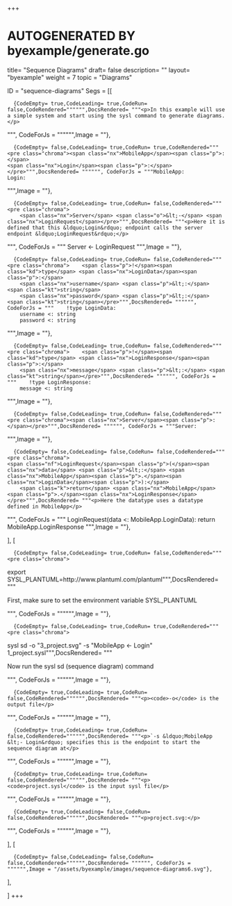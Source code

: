 +++
# AUTOGENERATED BY byexample/generate.go
title= "Sequence Diagrams"
draft= false
description= ""
layout= "byexample"
weight = 7
topic = "Diagrams"

ID = "sequence-diagrams"
Segs = [[
  
      {CodeEmpty= true,CodeLeading= true,CodeRun= false,CodeRendered="""""",DocsRendered= """<p>In this example will use a simple system and start using the sysl command to generate diagrams.</p>
""", CodeForJs = """""",Image = ""},

      {CodeEmpty= false,CodeLeading= true,CodeRun= true,CodeRendered="""<pre class="chroma"><span class="nx">MobileApp</span><span class="p">:</span>
    <span class="nx">Login</span><span class="p">:</span></pre>""",DocsRendered= """""", CodeForJs = """MobileApp:
    Login:
""",Image = ""},

      {CodeEmpty= false,CodeLeading= true,CodeRun= false,CodeRendered="""<pre class="chroma">
        <span class="nx">Server</span> <span class="o">&lt;-</span> <span class="nx">LoginRequest</span></pre>""",DocsRendered= """<p>Here it is defined that this &ldquo;Login&rdquo; endpoint calls the server endpoint &ldquo;LoginRequest&rdquo;</p>
""", CodeForJs = """        Server <- LoginRequest
""",Image = ""},

      {CodeEmpty= false,CodeLeading= true,CodeRun= false,CodeRendered="""<pre class="chroma">    <span class="p">!</span><span class="kd">type</span> <span class="nx">LoginData</span><span class="p">:</span>
        <span class="nx">username</span> <span class="p">&lt;:</span> <span class="kt">string</span>
        <span class="nx">password</span> <span class="p">&lt;:</span> <span class="kt">string</span></pre>""",DocsRendered= """""", CodeForJs = """    !type LoginData:
        username <: string
        password <: string
""",Image = ""},

      {CodeEmpty= false,CodeLeading= true,CodeRun= false,CodeRendered="""<pre class="chroma">    <span class="p">!</span><span class="kd">type</span> <span class="nx">LoginResponse</span><span class="p">:</span>
        <span class="nx">message</span> <span class="p">&lt;:</span> <span class="kt">string</span></pre>""",DocsRendered= """""", CodeForJs = """    !type LoginResponse:
        message <: string
""",Image = ""},

      {CodeEmpty= false,CodeLeading= true,CodeRun= false,CodeRendered="""<pre class="chroma"><span class="nx">Server</span><span class="p">:</span></pre>""",DocsRendered= """""", CodeForJs = """Server:
""",Image = ""},

      {CodeEmpty= false,CodeLeading= false,CodeRun= false,CodeRendered="""<pre class="chroma">
    <span class="nf">LoginRequest</span><span class="p">(</span><span class="nx">data</span> <span class="p">&lt;:</span> <span class="nx">MobileApp</span><span class="p">.</span><span class="nx">LoginData</span><span class="p">):</span>
        <span class="k">return</span> <span class="nx">MobileApp</span><span class="p">.</span><span class="nx">LoginResponse</span></pre>""",DocsRendered= """<p>Here the datatype uses a datatype defined in MobileApp</p>
""", CodeForJs = """    LoginRequest(data <: MobileApp.LoginData):
        return MobileApp.LoginResponse
""",Image = ""},


],
[
  
      {CodeEmpty= false,CodeLeading= true,CodeRun= false,CodeRendered="""<pre class="chroma">
<span class="nx">export</span> <span class="nx">SYSL_PLANTUML</span><span class="p">=</span><span class="nx">http</span><span class="p">:</span><span class="o">//</span><span class="nx">www</span><span class="p">.</span><span class="nx">plantuml</span><span class="p">.</span><span class="nx">com</span><span class="o">/</span><span class="nx">plantuml</span></pre>""",DocsRendered= """<p>First, make sure to set the environment variable SYSL_PLANTUML</p>
""", CodeForJs = """""",Image = ""},

      {CodeEmpty= false,CodeLeading= true,CodeRun= true,CodeRendered="""<pre class="chroma">
<span class="nx">sysl</span> <span class="nx">sd</span> <span class="o">-</span><span class="nx">o</span> <span class="s">&#34;3_project.svg&#34;</span> <span class="o">-</span><span class="nx">s</span> <span class="s">&#34;MobileApp &lt;- Login&#34;</span> <span class="mi">1</span><span class="nx">_project</span><span class="p">.</span><span class="nx">sysl</span></pre>""",DocsRendered= """<p>Now run the sysl sd (sequence diagram) command</p>
""", CodeForJs = """""",Image = ""},

      {CodeEmpty= true,CodeLeading= true,CodeRun= false,CodeRendered="""""",DocsRendered= """<p><code>-o</code> is the output file</p>
""", CodeForJs = """""",Image = ""},

      {CodeEmpty= true,CodeLeading= true,CodeRun= false,CodeRendered="""""",DocsRendered= """<p>`-s &ldquo;MobileApp &lt;- Login&rdquo; specifies this is the endpoint to start the sequence diagram at</p>
""", CodeForJs = """""",Image = ""},

      {CodeEmpty= true,CodeLeading= true,CodeRun= false,CodeRendered="""""",DocsRendered= """<p><code>project.sysl</code> is the input sysl file</p>
""", CodeForJs = """""",Image = ""},

      {CodeEmpty= true,CodeLeading= false,CodeRun= false,CodeRendered="""""",DocsRendered= """<p>project.svg:</p>
""", CodeForJs = """""",Image = ""},


],
[
  
      {CodeEmpty= false,CodeLeading= false,CodeRun= false,CodeRendered="""""",DocsRendered= """""", CodeForJs = """""",Image = "/assets/byexample/images/sequence-diagrams6.svg"},


],

]
+++


